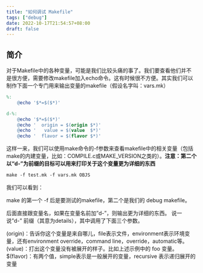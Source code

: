 ```yaml
---
title: "如何调试 Makefile"
tags: ["debug"]
date: 2022-10-17T21:54:57+08:00
draft: false
---
```


## 简介

对于Makefile中的各种变量，可能是我们比较头痛的事了。我们要查看他们并不是很方便，需要修改makefile加入echo命令。这有时候很不方便。其实我们可以制作下面一个专门用来输出变量的makefile（假设名字叫：vars.mk）

```makefile
%:
	@echo '$*=$($*)'

d-%:
	@echo '$*=$($*)'
	@echo '  origin = $(origin $*)'
	@echo '   value = $(value  $*)'
	@echo '  flavor = $(flavor $*)'
```

这样一来，我们可以使用make命令的-f参数来查看makefile中的相关变量（包括make的内建变量，比如：COMPILE.c或MAKE_VERSION之类的）。**注意：第二个以“d-”为前缀的目标可以用来打印关于这个变量更为详细的东西**

```makefile
make -f test.mk -f vars.mk OBJS
```

我们可以看到：

make 的第一个 -f 后是要测试的makefile，第二个是我们的 debug makefile。

后面直接跟变量名，如果在变量名前加”d-”，则输出更为详细的东西。
说一说”d-” 前缀（其意为details），其中调用了下面三个参数。

(origin)：告诉你这个变量是来自哪儿，file表示文件，environment表示环境变量，还有environment override，command line，override，automatic等。
​(value)：打出这个变量没有被展开的样子。比如上述示例中的 foo 变量。
$(flavor)：有两个值，simple表示是一般展开的变量，recursive 表示递归展开的变量